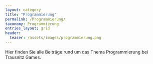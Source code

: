 ```yaml
---
layout: category
title: "Programmierung"
permalink: /Programmierung/
taxonomy: Programmierung
entries_layout: grid
header:
  teaser: /assets/images/programmierung.png
---
```


Hier finden Sie alle Beiträge rund um das Thema Programmierung bei Trausnitz Games.